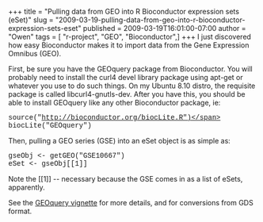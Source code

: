 +++
title = "Pulling data from GEO into R Bioconductor expression sets (eSet)"
slug = "2009-03-19-pulling-data-from-geo-into-r-bioconductor-expression-sets-eset"
published = 2009-03-19T16:01:00-07:00
author = "Owen"
tags = [ "r-project", "GEO", "Bioconductor",]
+++
I just discovered how easy Bioconductor makes it to import data from the
Gene Expression Omnibus (GEO).  
  
First, be sure you have the GEOquery package from Bioconductor. You will
probably need to install the curl4 devel library package using apt-get
or whatever you use to do such things. On my Ubuntu 8.10 distro, the
requisite package is called libcurl4-gnutls-dev. After you have this,
you should be able to install GEOquery like any other Bioconductor
package, ie:  
  
<span
style="font-family:courier new;">source("http://bioconductor.org/biocLite.R")</span>  
<span style="font-family:courier new;">biocLite("GEOquery")</span>  
  
Then, pulling a GEO series (GSE) into an eSet object is as simple as:  
  
<span style="font-family:courier new;">gseObj &lt;-
getGEO("GSE10667")</span>  
<span style="font-family:courier new;">eSet &lt;-
gseObj\[\[1\]\]</span>  
  
Note the \[\[1\]\] -- necessary because the GSE comes in as a list of
eSets, apparently.  
  
See the [GEOquery
vignette](http://www.bioconductor.org/packages/2.2/bioc/html/GEOquery.html)
for more details, and for conversions from GDS format.
